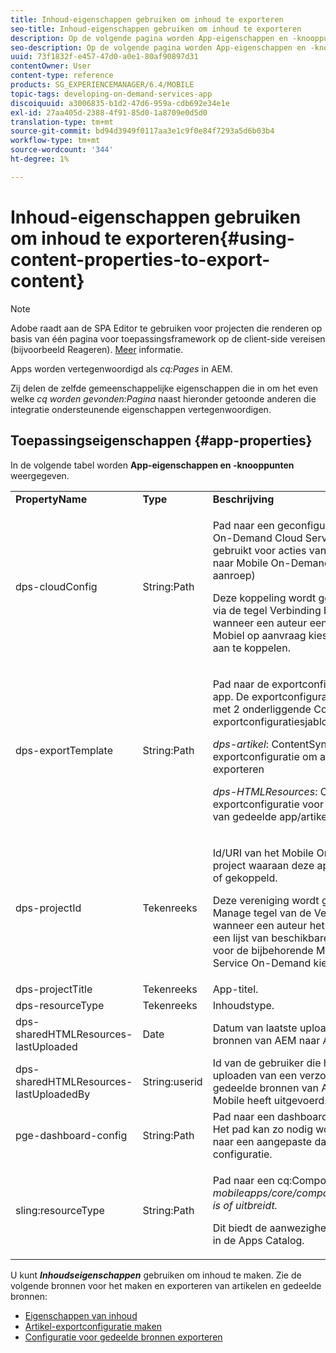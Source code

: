 ```yaml
---
title: Inhoud-eigenschappen gebruiken om inhoud te exporteren
seo-title: Inhoud-eigenschappen gebruiken om inhoud te exporteren
description: Op de volgende pagina worden App-eigenschappen en -knooppunten weergegeven.
seo-description: Op de volgende pagina worden App-eigenschappen en -knooppunten weergegeven.
uuid: 73f1832f-e457-47d0-a0e1-80af90897d31
contentOwner: User
content-type: reference
products: SG_EXPERIENCEMANAGER/6.4/MOBILE
topic-tags: developing-on-demand-services-app
discoiquuid: a3006835-b1d2-47d6-959a-cdb692e34e1e
exl-id: 27aa405d-2388-4f91-85d0-1a8709e0d5d0
translation-type: tm+mt
source-git-commit: bd94d3949f0117aa3e1c9f0e84f7293a5d6b03b4
workflow-type: tm+mt
source-wordcount: '344'
ht-degree: 1%

---
```


# Inhoud-eigenschappen gebruiken om inhoud te exporteren{#using-content-properties-to-export-content}

>[!NOTE]
>
>Adobe raadt aan de SPA Editor te gebruiken voor projecten die renderen op basis van één pagina voor toepassingsframework op de client-side vereisen (bijvoorbeeld Reageren). [Meer](/help/sites-developing/spa-overview.md) informatie.

Apps worden vertegenwoordigd als *cq:Pages* in AEM.

Zij delen de zelfde gemeenschappelijke eigenschappen die in om het even welke *cq worden gevonden:Pagina* naast hieronder getoonde anderen die integratie ondersteunende eigenschappen vertegenwoordigen.

## Toepassingseigenschappen {#app-properties}

In de volgende tabel worden **App-eigenschappen en -knooppunten** weergegeven.

<table>
 <tbody>
  <tr>
   <td><strong>PropertyName</strong></td>
   <td><strong>Type</strong></td>
   <td><strong>Beschrijving</strong></td>
  </tr>
  <tr>
   <td>dps-cloudConfig</td>
   <td>String:Path</td>
   <td><p>Pad naar een geconfigureerde Mobile On-Demand Cloud Service. Wordt gebruikt voor acties van AEM Mobile naar Mobile On-Demand (API-aanroep)</p> <p>Deze koppeling wordt geconfigureerd via de tegel Verbinding beheren wanneer een auteur een Cloud Service Mobiel op aanvraag kiest om de app aan te koppelen.</p> </td>
  </tr>
  <tr>
   <td>dps-exportTemplate</td>
   <td>String:Path</td>
   <td><p>Pad naar de exportconfiguraties van de app. De exportconfiguratie is een map met 2 onderliggende ContentSync-exportconfiguratiesjablonen;</p> <p><i>dps-artikel</i>: ContentSync exportconfiguratie om artikelinhoud te exporteren</p> <p><i>dps-HTMLResources</i>: ContentSync exportconfiguratie voor het exporteren van gedeelde app/artikel-bronnen</p> </td>
  </tr>
  <tr>
   <td>dps-projectId</td>
   <td>Tekenreeks</td>
   <td><p>Id/URI van het Mobile On-Demand-project waaraan deze app is gekoppeld of gekoppeld.</p> <p>Deze vereniging wordt gevormd via de Manage tegel van de Verbinding wanneer een auteur het project van een lijst van beschikbare projecten voor de bijbehorende Mobiele Cloud Service On-Demand kiest.</p> </td>
  </tr>
  <tr>
   <td>dps-projectTitle</td>
   <td>Tekenreeks</td>
   <td>App-titel.</td>
  </tr>
  <tr>
   <td>dps-resourceType</td>
   <td>Tekenreeks</td>
   <td>Inhoudstype.</td>
  </tr>
  <tr>
   <td>dps-sharedHTMLResources-lastUploaded</td>
   <td>Date</td>
   <td>Datum van laatste upload van gedeelde bronnen van AEM naar AEM Mobile.</td>
  </tr>
  <tr>
   <td>dps-sharedHTMLResources-lastUploadedBy</td>
   <td>String:userid</td>
   <td>Id van de gebruiker die het laatste uploaden van een verzoek om gedeelde bronnen van AEM naar AEM Mobile heeft uitgevoerd.</td>
  </tr>
  <tr>
   <td>pge-dashboard-config</td>
   <td>String:Path</td>
   <td>Pad naar een dashboardconfiguratie. Het pad kan zo nodig worden omgeleid naar een aangepaste dashbaord-configuratie.</td>
  </tr>
  <tr>
   <td>sling:resourceType</td>
   <td>String:Path</td>
   <td><p>Pad naar een cq:Component die <i>mobileapps/core/components/instance is of uitbreidt.</i></p> <p>Dit biedt de aanwezigheid en rendering in de Apps Catalog.</p> </td>
  </tr>
 </tbody>
</table>

U kunt ***Inhoudseigenschappen*** gebruiken om inhoud te maken. Zie de volgende bronnen voor het maken en exporteren van artikelen en gedeelde bronnen:

* [Eigenschappen van inhoud](/help/mobile/content-properties.md)
* [Artikel-exportconfiguratie maken](/help/mobile/creating-article-export-configuration.md)
* [Configuratie voor gedeelde bronnen exporteren](/help/mobile/creating-shared-resources-export-configuration.md)

